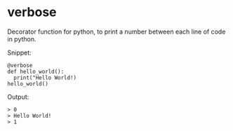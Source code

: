 # verbose
Decorator function for python, to print a number between each line of code in python.

Snippet:
```
@verbose
def hello_world():
  print("Hello World!)
hello_world()
```
Output:
```
> 0
> Hello World!
> 1
```

